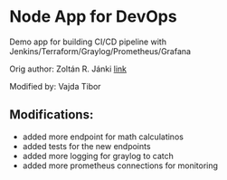 # Node App for DevOps

Demo app for building CI/CD pipeline with Jenkins/Terraform/Graylog/Prometheus/Grafana

Orig author: Zoltán R. Jánki <a href="https://github.com/jankiz/nodejs-sample-app-for-devops/tree/feature/monitoring">link</a>

Modified by: Vajda Tibor

## Modifications:
- added more endpoint for math calculatinos
- added tests for the new endpoints
- added more logging for graylog to catch
- added more prometheus connections for monitoring
